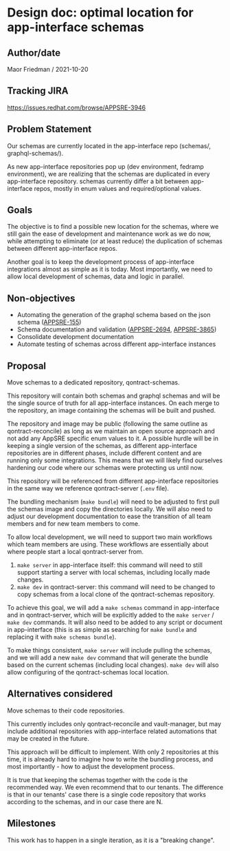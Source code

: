 # Design doc: optimal location for app-interface schemas

## Author/date

Maor Friedman / 2021-10-20

## Tracking JIRA

https://issues.redhat.com/browse/APPSRE-3946

## Problem Statement

Our schemas are currently located in the app-interface repo (schemas/, graphql-schemas/).

As new app-interface repositories pop up (dev environment, fedramp environment), we are realizing that the schemas are duplicated in every app-interface repository. schemas currently differ a bit between app-interface repos, mostly in enum values and required/optional values.

## Goals

The objective is to find a possible new location for the schemas, where we still gain the ease of development and maintenance work as we do now, while attempting to eliminate (or at least reduce) the duplication of schemas between different app-interface repos.

Another goal is to keep the development process of app-interface integrations almost as simple as it is today. Most importantly, we need to allow local development of schemas, data and logic in parallel.

## Non-objectives

* Automating the generation of the graphql schema based on the json schema ([APPSRE-155](https://issues.redhat.com/browse/APPSRE-155))
* Schema documentation and validation ([APPSRE-2694](https://issues.redhat.com/browse/APPSRE-2694), [APPSRE-3865](https://issues.redhat.com/browse/APPSRE-3865))
* Consolidate development documentation
* Automate testing of schemas across different app-interface instances

## Proposal

Move schemas to a dedicated repository, qontract-schemas.

This repository will contain both schemas and graphql schemas and will be the single source of truth for all app-interface instances. On each merge to the repository, an image containing the schemas will be built and pushed.

The repository and image may be public (following the same outline as qontract-reconcile) as long as we maintain an open source approach and not add any AppSRE specific enum values to it. A possible hurdle will be in keeping a single version of the schemas, as different app-interface repositories are in different phases, include different content and are running only some integrations. This means that we will likely find ourselves hardening our code where our schemas were protecting us until now.

This repository will be referenced from different app-interface repositories in the same way we reference qontract-server (`.env` file).

The bundling mechanism (`make bundle`) will need to be adjusted to first pull the schemas image and copy the directories locally. We will also need to adjust our development documentation to ease the transition of all team members and for new team members to come.

To allow local development, we will need to support two main workflows which team members are using. These workflows are essentially about where people start a local qontract-server from.

1. `make server` in app-interface itself: this command will need to still support starting a server with local schemas, including locally made changes.
1. `make dev` in qontract-server: this command will need to be changed to copy schemas from a local clone of the qontract-schemas repository.

To achieve this goal, we will add a `make schemas` command in app-interface and in qontract-server, which will be explicitly added to the `make server` / `make dev` commands. It will also need to be added to any script or document in app-interface (this is as simple as searching for `make bundle` and replacing it with `make schemas bundle`).

To make things consistent, `make server` will include pulling the schemas, and we will add a new `make dev` command that will generate the bundle based on the current schemas (including local changes). `make dev` will also allow configuring of the qontract-schemas local location.

## Alternatives considered

Move schemas to their code repositories.

This currently includes only qontract-reconcile and vault-manager, but may include additional repositories with app-interface related automations that may be created in the future.

This approach will be difficult to implement. With only 2 repositories at this time, it is already hard to imagine how to write the bundling process, and most importantly - how to adjust the development process.

It is true that keeping the schemas together with the code is the recommended way. We even recommend that to our tenants. The difference is that in our tenants' case there is a single code repository that works according to the schemas, and in our case there are N.

## Milestones

This work has to happen in a single iteration, as it is a "breaking change".
